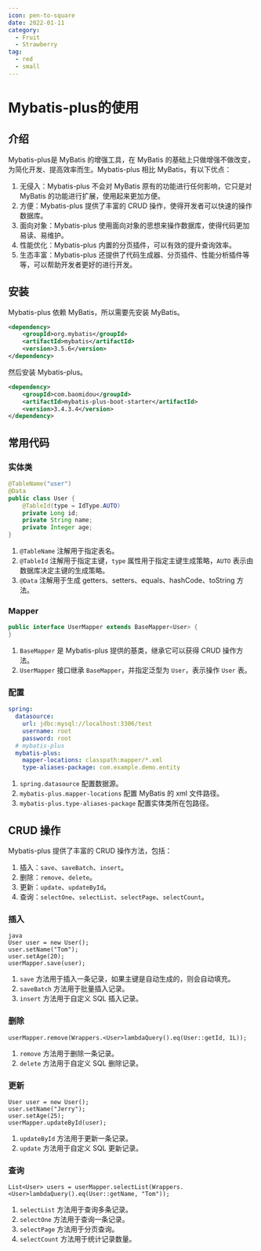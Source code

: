 ```yaml
---
icon: pen-to-square
date: 2022-01-11
category:
  - Fruit
  - Strawberry
tag:
  - red
  - small
---
```


# Mybatis-plus的使用

## 介绍

Mybatis-plus是 MyBatis 的增强工具，在 MyBatis 的基础上只做增强不做改变，为简化开发、提高效率而生。Mybatis-plus 相比 MyBatis，有以下优点：

1. 无侵入：Mybatis-plus 不会对 MyBatis 原有的功能进行任何影响，它只是对 MyBatis 的功能进行扩展，使用起来更加方便。
2. 方便：Mybatis-plus 提供了丰富的 CRUD 操作，使得开发者可以快速的操作数据库。
3. 面向对象：Mybatis-plus 使用面向对象的思想来操作数据库，使得代码更加易读、易维护。
4. 性能优化：Mybatis-plus 内置的分页插件，可以有效的提升查询效率。
5. 生态丰富：Mybatis-plus 还提供了代码生成器、分页插件、性能分析插件等等，可以帮助开发者更好的进行开发。

## 安装

Mybatis-plus 依赖 MyBatis，所以需要先安装 MyBatis。

```xml
<dependency>
    <groupId>org.mybatis</groupId>
    <artifactId>mybatis</artifactId>
    <version>3.5.6</version>
</dependency>
```

然后安装 Mybatis-plus。

```xml
<dependency>
    <groupId>com.baomidou</groupId>
    <artifactId>mybatis-plus-boot-starter</artifactId>
    <version>3.4.3.4</version>
</dependency>
```

## 常用代码
### 实体类

```java
@TableName("user")
@Data
public class User {
    @TableId(type = IdType.AUTO)
    private Long id;
    private String name;
    private Integer age;
}
```

1. `@TableName` 注解用于指定表名。
2. `@TableId` 注解用于指定主键，`type` 属性用于指定主键生成策略，`AUTO` 表示由数据库决定主键的生成策略。
3. `@Data` 注解用于生成 getters、setters、equals、hashCode、toString 方法。

### Mapper

```java
public interface UserMapper extends BaseMapper<User> {
}
```

1. `BaseMapper` 是 Mybatis-plus 提供的基类，继承它可以获得 CRUD 操作方法。
2. `UserMapper` 接口继承 `BaseMapper`，并指定泛型为 `User`，表示操作 `User` 表。

### 配置

```yaml
spring:
  datasource:
    url: jdbc:mysql://localhost:3306/test
    username: root
    password: root
  # mybatis-plus
  mybatis-plus:
    mapper-locations: classpath:mapper/*.xml
    type-aliases-package: com.example.demo.entity
```

1. `spring.datasource` 配置数据源。
2. `mybatis-plus.mapper-locations` 配置 MyBatis 的 xml 文件路径。
3. `mybatis-plus.type-aliases-package` 配置实体类所在包路径。

## CRUD 操作

Mybatis-plus 提供了丰富的 CRUD 操作方法，包括：

1. 插入：`save`、`saveBatch`、`insert`。
2. 删除：`remove`、`delete`。
3. 更新：`update`、`updateById`。
4. 查询：`selectOne`、`selectList`、`selectPage`、`selectCount`。

### 插入
```
java
User user = new User();
user.setName("Tom");
user.setAge(20);
userMapper.save(user);
```

1. `save` 方法用于插入一条记录，如果主键是自动生成的，则会自动填充。
2. `saveBatch` 方法用于批量插入记录。
3. `insert` 方法用于自定义 SQL 插入记录。

### 删除
```
userMapper.remove(Wrappers.<User>lambdaQuery().eq(User::getId, 1L));
```

1. `remove` 方法用于删除一条记录。
2. `delete` 方法用于自定义 SQL 删除记录。

### 更新
```
User user = new User();
user.setName("Jerry");
user.setAge(25);
userMapper.updateById(user);
```

1. `updateById` 方法用于更新一条记录。
2. `update` 方法用于自定义 SQL 更新记录。

### 查询
```
List<User> users = userMapper.selectList(Wrappers.<User>lambdaQuery().eq(User::getName, "Tom"));
```

1. `selectList` 方法用于查询多条记录。
2. `selectOne` 方法用于查询一条记录。
3. `selectPage` 方法用于分页查询。
4. `selectCount` 方法用于统计记录数量。

